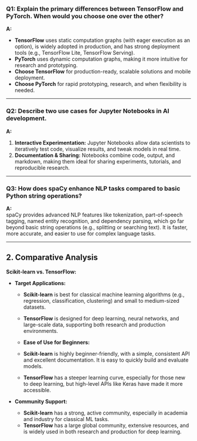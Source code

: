 ### Q1: Explain the primary differences between TensorFlow and PyTorch. When would you choose one over the other?
**A:**  
- **TensorFlow** uses static computation graphs (with eager execution as an option), is widely adopted in production, and has strong deployment tools (e.g., TensorFlow Lite, TensorFlow Serving).  
- **PyTorch** uses dynamic computation graphs, making it more intuitive for research and prototyping.  
- **Choose TensorFlow** for production-ready, scalable solutions and mobile deployment.  
- **Choose PyTorch** for rapid prototyping, research, and when flexibility is needed.

---

### Q2: Describe two use cases for Jupyter Notebooks in AI development.
**A:**  
1. **Interactive Experimentation:** Jupyter Notebooks allow data scientists to iteratively test code, visualize results, and tweak models in real time.
2. **Documentation & Sharing:** Notebooks combine code, output, and markdown, making them ideal for sharing experiments, tutorials, and reproducible research.

---

### Q3: How does spaCy enhance NLP tasks compared to basic Python string operations?
**A:**  
spaCy provides advanced NLP features like tokenization, part-of-speech tagging, named entity recognition, and dependency parsing, which go far beyond basic string operations (e.g., splitting or searching text). It is faster, more accurate, and easier to use for complex language tasks.

---

## 2. Comparative Analysis

**Scikit-learn vs. TensorFlow:**

- **Target Applications:**  
  - **Scikit-learn** is best for classical machine learning algorithms (e.g., regression, classification, clustering) and small to medium-sized datasets.
  - **TensorFlow** is designed for deep learning, neural networks, and large-scale data, supporting both research and production environments.

  - **Ease of Use for Beginners:**  
  - **Scikit-learn** is highly beginner-friendly, with a simple, consistent API and excellent documentation. It is easy to quickly build and evaluate models.
  - **TensorFlow** has a steeper learning curve, especially for those new to deep learning, but high-level APIs like Keras have made it more accessible.

- **Community Support:**  
  - **Scikit-learn** has a strong, active community, especially in academia and industry for classical ML tasks.
  - **TensorFlow** has a large global community, extensive resources, and is widely used in both research and production for deep learning.